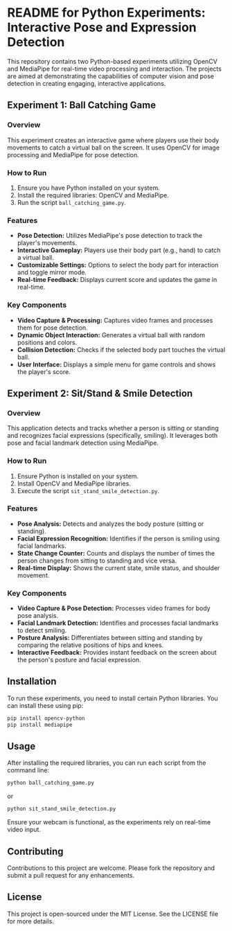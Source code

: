 # README for Python Experiments: Interactive Pose and Expression Detection

This repository contains two Python-based experiments utilizing OpenCV and MediaPipe for real-time video processing and interaction. The projects are aimed at demonstrating the capabilities of computer vision and pose detection in creating engaging, interactive applications.

## Experiment 1: Ball Catching Game

### Overview
This experiment creates an interactive game where players use their body movements to catch a virtual ball on the screen. It uses OpenCV for image processing and MediaPipe for pose detection.

### How to Run
1. Ensure you have Python installed on your system.
2. Install the required libraries: OpenCV and MediaPipe.
3. Run the script `ball_catching_game.py`.

### Features
- **Pose Detection:** Utilizes MediaPipe's pose detection to track the player's movements.
- **Interactive Gameplay:** Players use their body part (e.g., hand) to catch a virtual ball.
- **Customizable Settings:** Options to select the body part for interaction and toggle mirror mode.
- **Real-time Feedback:** Displays current score and updates the game in real-time.

### Key Components
- **Video Capture & Processing:** Captures video frames and processes them for pose detection.
- **Dynamic Object Interaction:** Generates a virtual ball with random positions and colors.
- **Collision Detection:** Checks if the selected body part touches the virtual ball.
- **User Interface:** Displays a simple menu for game controls and shows the player's score.

## Experiment 2: Sit/Stand & Smile Detection

### Overview
This application detects and tracks whether a person is sitting or standing and recognizes facial expressions (specifically, smiling). It leverages both pose and facial landmark detection using MediaPipe.

### How to Run
1. Ensure Python is installed on your system.
2. Install OpenCV and MediaPipe libraries.
3. Execute the script `sit_stand_smile_detection.py`.

### Features
- **Pose Analysis:** Detects and analyzes the body posture (sitting or standing).
- **Facial Expression Recognition:** Identifies if the person is smiling using facial landmarks.
- **State Change Counter:** Counts and displays the number of times the person changes from sitting to standing and vice versa.
- **Real-time Display:** Shows the current state, smile status, and shoulder movement.

### Key Components
- **Video Capture & Pose Detection:** Processes video frames for body pose analysis.
- **Facial Landmark Detection:** Identifies and processes facial landmarks to detect smiling.
- **Posture Analysis:** Differentiates between sitting and standing by comparing the relative positions of hips and knees.
- **Interactive Feedback:** Provides instant feedback on the screen about the person's posture and facial expression.

## Installation

To run these experiments, you need to install certain Python libraries. You can install these using pip:

```bash
pip install opencv-python
pip install mediapipe
```

## Usage

After installing the required libraries, you can run each script from the command line:

```bash
python ball_catching_game.py
```

or

```bash
python sit_stand_smile_detection.py
```

Ensure your webcam is functional, as the experiments rely on real-time video input.

## Contributing
Contributions to this project are welcome. Please fork the repository and submit a pull request for any enhancements.

## License
This project is open-sourced under the MIT License. See the LICENSE file for more details.
